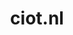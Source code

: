 ---
layout: post
title: "ciot.nl"
internal_url: "/dutchgov/ciot.nl.html"
subdomains_count: 3
all_subdomains_count: 3
urls_count: 2
ssl_rank: 70
http_rank: 80
url_link: /data/ciot.nl/urls.txt
all_subdomains_link: /data/ciot.nl/all_subdomains.txt
subdomains_link: /data/ciot.nl/subdomains.txt
categories: dutchgov
---